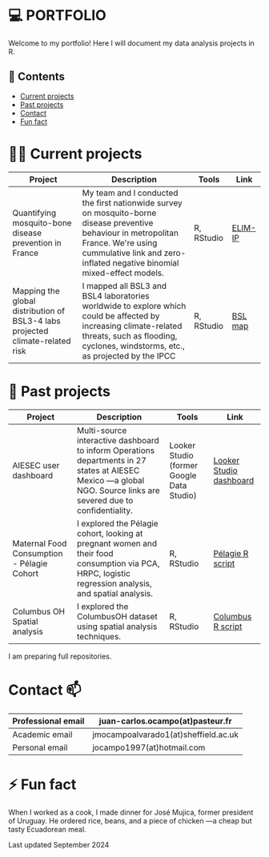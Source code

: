 # :computer: PORTFOLIO
Welcome to my portfolio! Here I will document my data analysis projects in R.

## :briefcase: Contents
- [Current projects](#currrent-projects)
- [Past projects](#past-projects)
- [Contact](#contact)
- [Fun fact](#fun-fact)

# :man_technologist: Current projects

| Project | Description | Tools | Link |
|---|---|---|---|
| Quantifying mosquito-bone disease prevention in France | My team and I conducted the first nationwide survey on mosquito-borne disease preventive behaviour in metropolitan France. We're using cummulative link and zero-inflated negative binomial mixed-effect models. | R, RStudio | [ELIM-IP](https://github.com/jcoa05/elimip/blob/main/elimip2025.md) |
| Mapping the global distribution of BSL3-4 labs projected climate-related risk | I mapped all BSL3 and BSL4 laboratories worldwide to explore which could be affected by increasing climate-related threats, such as flooding, cyclones, windstorms, etc., as projected by the IPCC | R, RStudio | [BSL map](https://github.com/jcoa05/elimip/blob/main/elimip2025.md) |


# 🔭 Past projects

| Project | Description | Tools | Link |
|---|---|---|---|
| AIESEC user dashboard | Multi-source interactive dashboard to inform Operations departments in 27 states at AIESEC Mexico —a global NGO. Source links are severed due to confidentiality. | Looker Studio (former Google Data Studio) | [Looker Studio dashboard](https://lookerstudio.google.com/s/lv4_NVGgpaE)|
| Maternal Food Consumption - Pélagie Cohort | I explored the Pélagie cohort, looking at pregnant women and their food consumption via PCA, HRPC, logistic regression analysis, and spatial analysis. | R, RStudio | [Pélagie R script](https://drive.google.com/file/d/1n-QfzRHYzvz6knLk0YQ3oKBdQTKulL8g/view?usp=drive_link)|
| Columbus OH Spatial analysis | I explored the ColumbusOH dataset using spatial analysis techniques. | R, RStudio | [Columbus R script](https://drive.google.com/file/d/1yOd8b_SwdeCeB8sNT8uxPFQ67ySE4Uwx/view?usp=drive_link)|

I am preparing full repositories.

# Contact 📫

| Professional email | juan-carlos.ocampo(at)pasteur.fr | 
|---|---|
| Academic email | jmocampoalvarado1(at)sheffield.ac.uk |
| Personal email | jocampo1997(at)hotmail.com |


# ⚡ Fun fact
When I worked as a cook, I made dinner for José Mujica, former president of Uruguay. He ordered rice, beans, and a piece of chicken —a cheap but tasty Ecuadorean meal.

Last updated September 2024
<!--

# Ask me about 💬 
- Psychometric analysis: reliability analysis (Cronbach's  item response theory, principal components analysis, exploratory factor analysis, confirmatory factor analysis via PLS-SEM or CB-SEM

**jcoa05/jcoa05** is a ✨ _special_ ✨ repository because its `README.md` (this file) appears on your GitHub profile.

Here are some ideas to get you started:

- 🔭 I’m currently working on ...
- 🌱 I’m currently learning ...
- 👯 I’m looking to collaborate on ...
- 🤔 I’m looking for help with ...
- 💬 Ask me about ...
- 📫 How to reach me: ...
- 😄 Pronouns: ...
- ⚡ Fun fact: ...
-->
